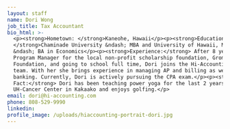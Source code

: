 ```yaml
---
layout: staff
name: Dori Wong
job_title: Tax Accountant
bio_html: >-
  <p><strong>Hometown: </strong>Kaneohe, Hawaii</p><p><strong>Education:
  </strong>Chaminade University &ndash; MBA and University of Hawaii, Manoa
  &ndash; BA in Economics</p><p><strong>Experience:</strong> After 8 years as a
  Program Manager for the local non-profit scholarship foundation, Gromet
  Foundation, and going to school full time, Dori joins the Hi-Accounting tax
  team. With her she brings experience in managing AP and billing as well retail
  banking. Currently, Dori is actively pursuing the CPA exam.</p><p><strong>Fun
  Fact:</strong> Dori has been teaching power yoga for the last 2 years at the
  UH-Cancer Center in Kakaako and enjoys golfing.</p>
email: dori@hi-accounting.com
phone: 808-529-9990
linkedin:
profile_image: /uploads/hiaccounting-portrait-dori.jpg
---
```


